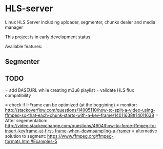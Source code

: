 # HLS-server
Linux HLS Server including uploader, segmenter, chunks dealer and media manager

This project is in early development status.

Available features:
## Segmenter


## TODO
= add BASEURL while creating m3u8 playlist
= validate HLS flux compatibility

= check if I-Frame can be optimized (at the beggining)
  = monitor: http://stackoverflow.com/questions/14005110/how-to-split-a-video-using-ffmpeg-so-that-each-chunk-starts-with-a-key-frame/14011638#14011638
  = After segementation: http://video.stackexchange.com/questions/4904/how-to-force-ffmpeg-to-insert-keyframe-at-first-frame-when-downsampling-a-framer
  = alternative solution to segment: https://www.ffmpeg.org/ffmpeg-formats.html#Examples-5
